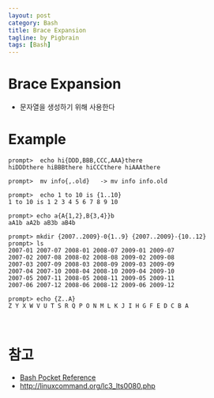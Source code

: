 ```yaml
---
layout: post
category: Bash
title: Brace Expansion
tagline: by Pigbrain
tags: [Bash]
---
```


<!--more-->

# Brace Expansion  
* 문자열을 생성하기 위해 사용한다  
  
# Example  
	
	prompt>  echo hi{DDD,BBB,CCC,AAA}there
	hiDDDthere hiBBBthere hiCCCthere hiAAAthere
	
	prompt>  mv info{,.old}   -> mv info info.old
	
	prompt>  echo 1 to 10 is {1..10}
	1 to 10 is 1 2 3 4 5 6 7 8 9 10
	
	prompt> echo a{A{1,2},B{3,4}}b
	aA1b aA2b aB3b aB4b 
	
	prompt> mkdir {2007..2009}-0{1..9} {2007..2009}-{10..12}
	prompt> ls
	2007-01 2007-07 2008-01 2008-07 2009-01 2009-07
	2007-02 2007-08 2008-02 2008-08 2009-02 2009-08
	2007-03 2007-09 2008-03 2008-09 2009-03 2009-09
	2007-04 2007-10 2008-04 2008-10 2009-04 2009-10
	2007-05 2007-11 2008-05 2008-11 2009-05 2009-11
	2007-06 2007-12 2008-06 2008-12 2009-06 2009-12
	
	prompt> echo {Z..A}  
	Z Y X W V U T S R Q P O N M L K J I H G F E D C B A
  
<br>  
  
# 참고
* [Bash Pocket Reference](http://www.amazon.com/bash-Pocket-Reference-OReilly/dp/1449387888)  
* http://linuxcommand.org/lc3_lts0080.php
